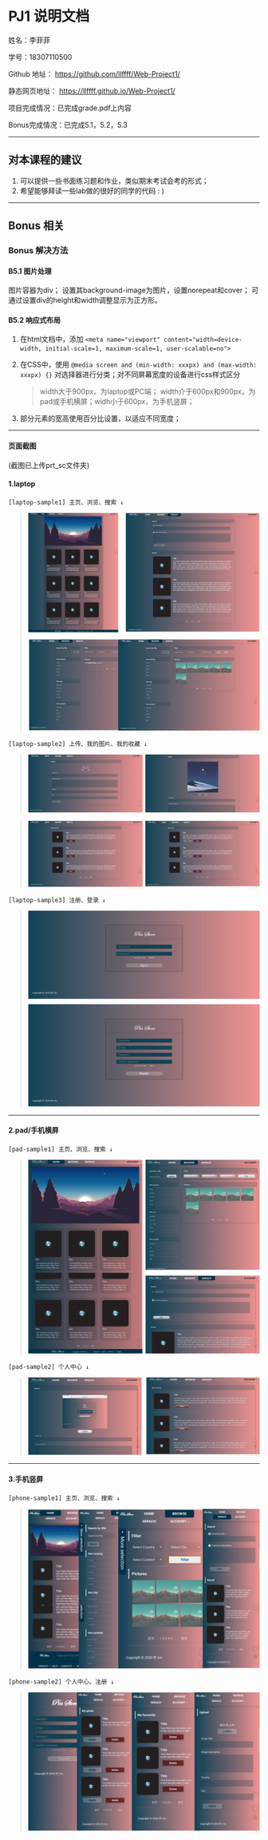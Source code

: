 PJ1 说明文档
==========

姓名：李菲菲

学号：18307110500

Github 地址： <https://github.com/llffff/Web-Project1/>

静态网页地址： <https://llffff.github.io/Web-Project1/>

项目完成情况：已完成grade.pdf上内容

Bonus完成情况：已完成5.1，5.2，5.3

-------------------

## 对本课程的建议

1. 可以提供一些书面练习题和作业，类似期末考试会考的形式；
2. 希望能够拜读一些lab做的很好的同学的代码 : )

------

## Bonus 相关

### Bonus 解决方法

#### B5.1 图片处理

图片容器为div；
设置其background-image为图片，设置norepeat和cover；
可通过设置div的height和width调整显示为正方形。

#### B5.2 响应式布局

1. 在html文档中，添加
    `<meta name="viewport" content="width=device-width, initial-scale=1, maximum-scale=1, user-scalable=no">`

2. 在CSS中，使用
`@media screen and (min-width: xxxpx) and (max-width: xxxpx) {}`
对选择器进行分类；对不同屏幕宽度的设备进行css样式区分

    > width大于900px，为laptop或PC端；
    width介于600px和900px，为pad或手机横屏；widh小于600px，为手机竖屏；

3. 部分元素的宽高使用百分比设置，以适应不同宽度；

-------------------

#### 页面截图
(截图已上传prt_sc文件夹)

#### 1.**laptop**

    [laptop-sample1] 主页、浏览、搜索 ↓
> <img alt="laptop-主页&浏览&搜索" src="./prt_sc/readme/laptop sample1-1.png">


    [laptop-sample2] 上传、我的图片、我的收藏 ↓
> <img alt="laptop-上传" src="./prt_sc/readme/laptop sample2-1.png">

> <img alt="laptop-我的图片&我的收藏" src="./prt_sc/readme/laptop sample2-2.png">


    [laptop-sample3] 注册、登录 ↓
> <img alt="laptop-注册&登录" src="./prt_sc/readme/laptop sample3.png">

-------------------

 #### 2.**pad/手机横屏**

    [pad-sample1] 主页、浏览、搜索 ↓
> <img alt="pad-主页&浏览&搜索" src="./prt_sc/readme/pad sample1.png">

    [pad-sample2] 个人中心 ↓
> <img alt="pad-上传&我的图片&我的收藏" src="./prt_sc/readme/pad sample2.png">

-------------------

#### 3.**手机竖屏**

    [phone-sample1] 主页、浏览、搜索 ↓
> <img alt="phone-主页&浏览&搜索" src="./prt_sc/readme/phone sample1.png">


    [phone-sample2] 个人中心、注册 ↓
> <img alt="phone-注册&上传&我的图片&我的收藏" src="./prt_sc/readme/phone sample2.png">